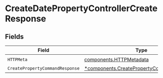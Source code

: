 # CreateDatePropertyControllerCreateResponse


## Fields

| Field                                                                                                 | Type                                                                                                  | Required                                                                                              | Description                                                                                           |
| ----------------------------------------------------------------------------------------------------- | ----------------------------------------------------------------------------------------------------- | ----------------------------------------------------------------------------------------------------- | ----------------------------------------------------------------------------------------------------- |
| `HTTPMeta`                                                                                            | [components.HTTPMetadata](../../models/components/httpmetadata.md)                                    | :heavy_check_mark:                                                                                    | N/A                                                                                                   |
| `CreatePropertyCommandResponse`                                                                       | [*components.CreatePropertyCommandResponse](../../models/components/createpropertycommandresponse.md) | :heavy_minus_sign:                                                                                    | N/A                                                                                                   |